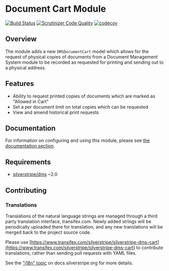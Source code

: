 # Document Cart Module

[![Build Status](https://travis-ci.org/silverstripe/silverstripe-dms-cart.svg?branch=master)](https://travis-ci.org/silverstripe/silverstripe-dms-cart) [![Scrutinizer Code Quality](https://scrutinizer-ci.com/g/silverstripe/silverstripe-dms-cart/badges/quality-score.png?b=master)](https://scrutinizer-ci.com/g/silverstripe/silverstripe-dms-cart/?branch=master) [![codecov](https://codecov.io/gh/silverstripe/silverstripe-dms-cart/branch/master/graph/badge.svg)](https://codecov.io/gh/silverstripe/silverstripe-dms-cart)

## Overview

The module adds a new `DMSDocumentCart` model which allows for the request of physical copies of documents from a
Document Management System module to be recorded as requested for printing and sending out to a physical address.

## Features

 * Ability to request printed copies of documents which are marked as "Allowed in Cart"
 * Set a per document limit on total copies which can be requested
 * View and amend historical print requests

## Documentation

For information on configuring and using this module, please see [the documentation section](docs/en/index.md).

## Requirements

 * [silverstripe/dms](https://github.com/silverstripe/silverstripe-dms) ~2.0

## Contributing

### Translations

Translations of the natural language strings are managed through a
third party translation interface, transifex.com.
Newly added strings will be periodically uploaded there for translation,
and any new translations will be merged back to the project source code.

Please use [https://www.transifex.com/silverstripe/silverstripe-dms-cart](https://www.transifex.com/silverstripe/silverstripe-dms-cart) to contribute translations,
rather than sending pull requests with YAML files.

See the ["i18n" topic](http://doc.silverstripe.org/framework/en/3/topics/i18n) on docs.silverstripe.org for more details.
